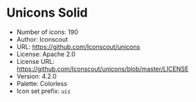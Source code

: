 # Unicons Solid

- Number of icons: 190
- Author: Iconscout
- URL: https://github.com/Iconscout/unicons
- License: Apache 2.0
- License URL: https://github.com/Iconscout/unicons/blob/master/LICENSE
- Version: 4.2.0
- Palette: Colorless
- Icon set prefix: `uis`
